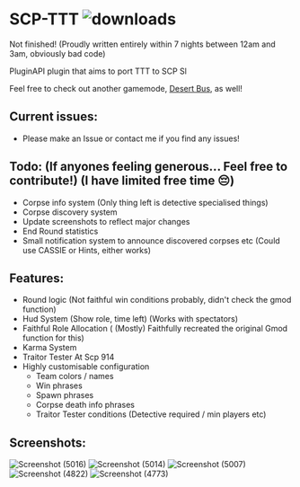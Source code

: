 # SCP-TTT ![downloads](https://img.shields.io/github/downloads/morgana-x/SCP-TTT/total)
Not finished! (Proudly written entirely within 7 nights between 12am and 3am, obviously bad code)

PluginAPI plugin that aims to port TTT to SCP Sl

Feel free to check out another gamemode, [Desert Bus](https://github.com/morgana-x/ScpSL-DesertBus), as well!

## Current issues:
+ Please make an Issue or contact me if you find any issues!
## Todo: (If anyones feeling generous... Feel free to contribute!) (I have limited free time 😔)
+ Corpse info system (Only thing left is detective specialised things)
+ Corpse discovery system
+ Update screenshots to reflect major changes
+ End Round statistics
+ Small notification system to announce discovered corpses etc (Could use CASSIE or Hints, either works)
## Features:
+ Round logic (Not faithful win conditions probably, didn't check the gmod function)
+ Hud System (Show role, time left) (Works with spectators)
+ Faithful Role Allocation ( (Mostly) Faithfully recreated the original Gmod function for this)
+ Karma System
+ Traitor Tester At Scp 914
+ Highly customisable configuration
  +  Team colors / names
  +  Win phrases
  +  Spawn phrases
  +  Corpse death info phrases
  +  Traitor Tester conditions (Detective required / min players etc)

## Screenshots:
![Screenshot (5016)](https://github.com/user-attachments/assets/cd62868c-27a2-45bb-a3ce-f65dd93c282b)
![Screenshot (5014)](https://github.com/user-attachments/assets/06578581-17d8-4be5-a0d0-62a67585ccd4)
![Screenshot (5007)](https://github.com/user-attachments/assets/af213641-ccc4-4d00-98e5-df6326f4ca20)
![Screenshot (4822)](https://github.com/user-attachments/assets/d655fbc7-4136-4270-9e1a-92401d584c71)
![Screenshot (4773)](https://github.com/user-attachments/assets/da3f34db-9caf-4310-99e8-3b2b963b52f5)
